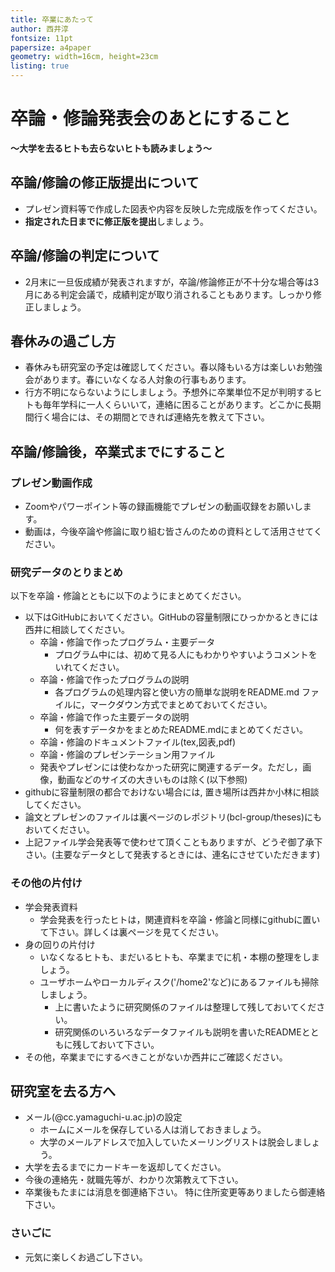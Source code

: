 ```yaml
---
title: 卒業にあたって
author: 西井淳
fontsize: 11pt
papersize: a4paper
geometry: width=16cm, height=23cm
listing: true
---
```


# 卒論・修論発表会のあとにすること
**〜大学を去るヒトも去らないヒトも読みましょう〜**

## 卒論/修論の修正版提出について

- プレゼン資料等で作成した図表や内容を反映した完成版を作ってください。
- **指定された日までに修正版を提出**しましょう。

## 卒論/修論の判定について

- 2月末に一旦仮成績が発表されますが，卒論/修論修正が不十分な場合等は3月にある判定会議で，成績判定が取り消されることもあります。しっかり修正しましょう。

## 春休みの過ごし方

- 春休みも研究室の予定は確認してください。春以降もいる方は楽しいお勉強会があります。春にいなくなる人対象の行事もあります。
- 行方不明にならないようにしましょう。予想外に卒業単位不足が判明するヒトも毎年学科に一人くらいいて，連絡に困ることがあります。どこかに長期間行く場合には、その期間とできれば連絡先を教えて下さい。

## 卒論/修論後，卒業式までにすること

### プレゼン動画作成

- Zoomやパワーポイント等の録画機能でプレゼンの動画収録をお願いします。
- 動画は，今後卒論や修論に取り組む皆さんのための資料として活用させてください。

### 研究データのとりまとめ

以下を卒論・修論とともに以下のようにまとめてください。

- 以下はGitHubにおいてください。GitHubの容量制限にひっかかるときには西井に相談してください。
    -   卒論・修論で作ったプログラム・主要データ
        - プログラム中には、初めて見る人にもわかりやすいようコメントをいれてください。
    -   卒論・修論で作ったプログラムの説明
        - 各プログラムの処理内容と使い方の簡単な説明をREADME.md ファイルに，マークダウン方式でまとめておいてください。
    -   卒論・修論で作った主要データの説明
        - 何を表すデータかをまとめたREADME.mdにまとめてください。
    -   卒論・修論のドキュメントファイル(tex,図表,pdf)
    -   卒論・修論のプレゼンテーション用ファイル
    - 発表やプレゼンには使わなかった研究に関連するデータ。ただし，画像，動画などのサイズの大きいものは除く(以下参照)
-  githubに容量制限の都合でおけない場合には, 置き場所は西井か小林に相談してください。
- 論文とプレゼンのファイルは裏ページのレポジトリ(bcl-group/theses)にもおいてください。
- 上記ファイル学会発表等で使わせて頂くこともありますが、どうぞ御了承下さい。(主要なデータとして発表するときには、連名にさせていただきます)

### その他の片付け

-   学会発表資料
    -   学会発表を行ったヒトは，関連資料を卒論・修論と同様にgithubに置いて下さい。詳しくは裏ページを見てください。
-   身の回りの片付け
    -   いなくなるヒトも、まだいるヒトも、卒業までに机・本棚の整理をしましょう。
    -   ユーザホームやローカルディスク('/home2'など)にあるファイルも掃除しましょう。
        -   上に書いたように研究関係のファイルは整理して残しておいてください。
        -   研究関係のいろいろなデータファイルも説明を書いたREADMEとともに残しておいて下さい。
-   その他，卒業までにするべきことがないか西井にご確認ください。

## 研究室を去る方へ

-   メール(@cc.yamaguchi-u.ac.jp)の設定
    -  ホームにメールを保存している人は消しておきましょう。
    -  大学のメールアドレスで加入していたメーリングリストは脱会しましょう。
-   大学を去るまでにカードキーを返却してください。
-   今後の連絡先・就職先等が、わかり次第教えて下さい。
-   卒業後もたまには消息を御連絡下さい。
    特に住所変更等ありましたら御連絡下さい。

<!--
### 社会にて：世の中の掟

世の中は人と人の世界です。 ゴマをする必要はありませんが、働くようになってからは、何かしていただいたことには、必ずお礼をしましょう。縁を大切にすると、世の中が広がります。

-   挨拶は気持ちよく
-   日頃御世話になっている方には，最低限年賀状は欠かさずに
-   特に，社会に出てから御世話になる機会があった人には、お礼状や御中元・御歳暮を
-->

### さいごに

-   元気に楽しくお過ごし下さい。
